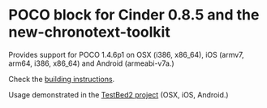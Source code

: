 POCO block for Cinder 0.8.5 and the new-chronotext-toolkit
====

Provides support for POCO 1.4.6p1 on OSX (i386, x86_64), iOS (armv7, arm64, i386, x86_64) and Android (armeabi-v7a.)

Check the [building instructions](../../wiki/Building-instructions).  

Usage demonstrated in the [TestBed2 project](https://github.com/arielm/chronotext-playground/blob/d380a9a06040ae57a53ad6ed59d6b65f8ee54b3f/Sketches/TestBed2/src/TestingNetwork.cpp) (OSX, iOS, Android.)
